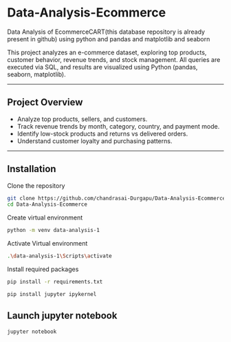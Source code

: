 # Data-Analysis-Ecommerce
Data Analysis of EcommerceCART(this database repository is already present in github) using python and pandas and matplotlib and seaborn

This project analyzes an e-commerce dataset, exploring top products, customer behavior, revenue trends, and stock management. All queries are executed via SQL, and results are visualized using Python (pandas, seaborn, matplotlib).

---

## Project Overview

- Analyze top products, sellers, and customers.  
- Track revenue trends by month, category, country, and payment mode.  
- Identify low-stock products and returns vs delivered orders.  
- Understand customer loyalty and purchasing patterns.

---
## Installation
Clone the repository
```bash
git clone https://github.com/chandrasai-Durgapu/Data-Analysis-Ecommerce.git
cd Data-Analysis-Ecommerce
```

Create virtual environment
```bash
python -m venv data-analysis-1
```

Activate Virtual environment
```bash
.\data-analysis-1\Scripts\activate
```

Install required packages 
```bash
pip install -r requirements.txt
```
```bash
pip install jupyter ipykernel
```

## Launch jupyter notebook
```bash
jupyter notebook
```



